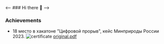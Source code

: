 <-- ### Hi there 👋 -->
### Achievements

- 18 место в хакатоне "Цифровой прорыв", кейс Минприроды России 2023.
![certificate](https://github.com/Farlom/Farlom/assets/79148785/eba640a4-2659-4596-b954-0c119de840e6)
[original.pdf](https://github.com/Farlom/Farlom/files/11801481/certificate.1.pdf)

<!--
**Farlom/Farlom** is a ✨ _special_ ✨ repository because its `README.md` (this file) appears on your GitHub profile.

Here are some ideas to get you started:

- 🔭 I’m currently working on ...
- 🌱 I’m currently learning ...
- 👯 I’m looking to collaborate on ...
- 🤔 I’m looking for help with ...
- 💬 Ask me about ...
- 📫 How to reach me: ...
- 😄 Pronouns: ...
- ⚡ Fun fact: ...
-->

